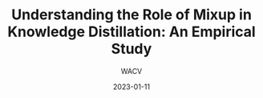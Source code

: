 ---
layout: seminar-post
title: "Understanding the Role of Mixup in Knowledge Distillation: An Empirical Study"
subtitle: 'WACV'
categories: "Computer Vision"
tags: [Representation]
date: 2023-01-11
pdf_url: 'https://drive.google.com/file/d/15tUh2PTDDVZ2Rd0dS2rtvKeAu74dbu_9/preview'
---